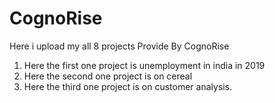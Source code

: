 # CognoRise

Here i upload my all 8 projects Provide By CognoRise 
1) Here the first one project is unemployment in india in 2019
2) Here the second one project is on cereal
3) Here the third one project is on customer analysis.
